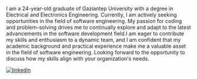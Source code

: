 I am a 24-year-old graduate of Gaziantep University with a degree in Electrical and 
Electronics Engineering. Currently, I am actively seeking opportunities in the field of 
software engineering. My passion for coding and problem-solving drives me to continually 
explore and adapt to the latest advancements in the software development field.I am eager 
to contribute my skills and enthusiasm to a dynamic team, and I am confident that my 
academic background and practical experience make me a valuable asset in the field of 
software engineering. Looking forward to the opportunity to discuss how my skills align 
with your organization's needs.




[![linkedin](https://img.shields.io/badge/Linkedin-000000?style=for-the-badge&logo=Linkedin&logoColor=white)](https://www.linkedin.com/in/can-i%C5%9F%C4%B1ldar-8929ba226)

